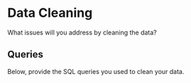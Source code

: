 # Data Cleaning

What issues will you address by cleaning the data?

## Queries

Below, provide the SQL queries you used to clean your data.
